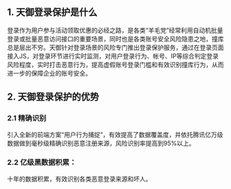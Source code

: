 ## 1. 天御登录保护是什么
登录作为用户参与活动领取优惠的必经之路，是各类“羊毛党”经常利用自动机批量登录或批量恶意访问接口的重要场景，同时也是各类账号安全风险隐患之地，撞库总是层出不穷。天御针对登录场景的风险专门推出登录保护服务，通过在登录页面接入JS，对登录环节进行实时监测，对用户登录行为、帐号、IP等综合判定登录风险程度，实时打击恶意行为，提高虚假账号登录门槛和有效识别撞库行为，从而进一步的保障企业的账号安全。

## 2. 天御登录保护的优势
### 2.1 精确识别
引入全新的前端方案“用户行为捕捉”，有效提高了数据覆盖度，并依托腾讯亿万级数据做到毫秒级精确识别恶意注册来源，风险识别率提高到95%以上。
### 2.2 亿级黑数据积累：
十年的数据积累，有效识别各类恶意登录来源和坏人。
